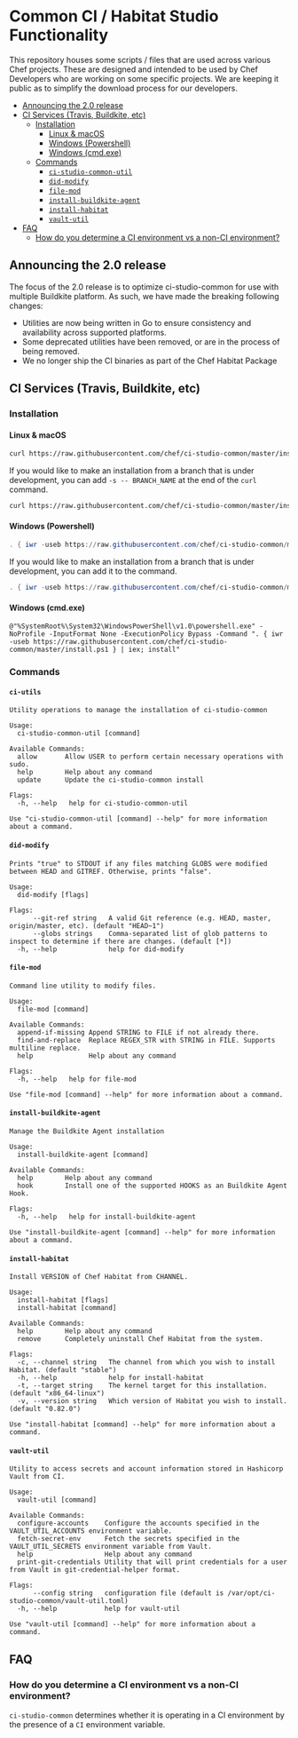 # Common CI / Habitat Studio Functionality

This repository houses some scripts / files that are used across various Chef projects. These are designed and intended to be used by Chef Developers who are working on some specific projects. We are keeping it public as to simplify the download process for our developers.

<!-- You don't need to modify this TOC. It will automatically update when a PR is merged using Expeditor. -->

<!-- toc -->

- [Announcing the 2.0 release](#announcing-the-20-release)
- [CI Services (Travis, Buildkite, etc)](#ci-services-travis-buildkite-etc)
  * [Installation](#installation)
    + [Linux & macOS](#linux--macos)
    + [Windows (Powershell)](#windows-powershell)
    + [Windows (cmd.exe)](#windows-cmdexe)
  * [Commands](#commands)
    + [`ci-studio-common-util`](#ci-studio-common-util)
    + [`did-modify`](#did-modify)
    + [`file-mod`](#file-mod)
    + [`install-buildkite-agent`](#install-buildkite-agent)
    + [`install-habitat`](#install-habitat)
    + [`vault-util`](#vault-util)
- [FAQ](#faq)
  * [How do you determine a CI environment vs a non-CI environment?](#how-do-you-determine-a-ci-environment-vs-a-non-ci-environment)

<!-- tocstop -->

## Announcing the 2.0 release

The focus of the 2.0 release is to optimize ci-studio-common for use with multiple Buildkite platform. As such, we have made the breaking following changes:

* Utilities are now being written in Go to ensure consistency and availability across supported platforms.
* Some deprecated utilities have been removed, or are in the process of being removed.
* We no longer ship the CI binaries as part of the Chef Habitat Package


## CI Services (Travis, Buildkite, etc)

### Installation

#### Linux & macOS

```bash
curl https://raw.githubusercontent.com/chef/ci-studio-common/master/install.sh | bash
```

If you would like to make an installation from a branch that is under development, you can add `-s -- BRANCH_NAME` at the end of the `curl` command.

```bash
curl https://raw.githubusercontent.com/chef/ci-studio-common/master/install.sh | bash -s -- BRANCH_NAME
```

#### Windows (Powershell)

```powershell
. { iwr -useb https://raw.githubusercontent.com/chef/ci-studio-common/master/install.ps1 } | iex; install
```

If you would like to make an installation from a branch that is under development, you can add it to the command.

```powershell
. { iwr -useb https://raw.githubusercontent.com/chef/ci-studio-common/master/install.ps1 } | iex; install -branch BRANCH_NAME
```

#### Windows (cmd.exe)

```
@"%SystemRoot%\System32\WindowsPowerShell\v1.0\powershell.exe" -NoProfile -InputFormat None -ExecutionPolicy Bypass -Command ". { iwr -useb https://raw.githubusercontent.com/chef/ci-studio-common/master/install.ps1 } | iex; install"
```

### Commands
<!--
  Many of the Helpers are self-documenting. If you see the stdout comment tags, that means that documentation block
  is automatically updated everytime a PR is merged by executing the .expeditor/update_readme.sh script. The implication
  there is that you do not need to manually update those docs.
-->

#### `ci-utils`

<!-- stdout "./build/linux/ci-utils --help" -->
```
Utility operations to manage the installation of ci-studio-common

Usage:
  ci-studio-common-util [command]

Available Commands:
  allow       Allow USER to perform certain necessary operations with sudo.
  help        Help about any command
  update      Update the ci-studio-common install

Flags:
  -h, --help   help for ci-studio-common-util

Use "ci-studio-common-util [command] --help" for more information about a command.
```
<!-- stdout -->

#### `did-modify`

<!-- stdout "./build/linux/did-modify --help" -->
```
Prints "true" to STDOUT if any files matching GLOBS were modified between HEAD and GITREF. Otherwise, prints "false".

Usage:
  did-modify [flags]

Flags:
      --git-ref string   A valid Git reference (e.g. HEAD, master, origin/master, etc). (default "HEAD~1")
      --globs strings    Comma-separated list of glob patterns to inspect to determine if there are changes. (default [*])
  -h, --help             help for did-modify
```
<!-- stdout -->

#### `file-mod`

<!-- stdout "./build/linux/file-mod --help" -->
```
Command line utility to modify files.

Usage:
  file-mod [command]

Available Commands:
  append-if-missing Append STRING to FILE if not already there.
  find-and-replace  Replace REGEX_STR with STRING in FILE. Supports multiline replace.
  help              Help about any command

Flags:
  -h, --help   help for file-mod

Use "file-mod [command] --help" for more information about a command.
```
<!-- stdout -->

#### `install-buildkite-agent`

<!-- stdout "./build/linux/install-buildkite-agent --help" -->
```
Manage the Buildkite Agent installation

Usage:
  install-buildkite-agent [command]

Available Commands:
  help        Help about any command
  hook        Install one of the supported HOOKS as an Buildkite Agent Hook.

Flags:
  -h, --help   help for install-buildkite-agent

Use "install-buildkite-agent [command] --help" for more information about a command.
```
<!-- stdout -->

#### `install-habitat`

<!-- stdout "./build/linux/install-habitat --help" -->
```
Install VERSION of Chef Habitat from CHANNEL.

Usage:
  install-habitat [flags]
  install-habitat [command]

Available Commands:
  help        Help about any command
  remove      Completely uninstall Chef Habitat from the system.

Flags:
  -c, --channel string   The channel from which you wish to install Habitat. (default "stable")
  -h, --help             help for install-habitat
  -t, --target string    The kernel target for this installation. (default "x86_64-linux")
  -v, --version string   Which version of Habitat you wish to install. (default "0.82.0")

Use "install-habitat [command] --help" for more information about a command.
```
<!-- stdout -->

#### `vault-util`
<!-- stdout "./build/linux/vault-util --help" -->
```
Utility to access secrets and account information stored in Hashicorp Vault from CI.

Usage:
  vault-util [command]

Available Commands:
  configure-accounts    Configure the accounts specified in the VAULT_UTIL_ACCOUNTS environment variable.
  fetch-secret-env      Fetch the secrets specified in the VAULT_UTIL_SECRETS environment variable from Vault.
  help                  Help about any command
  print-git-credentials Utility that will print credentials for a user from Vault in git-credential-helper format.

Flags:
      --config string   configuration file (default is /var/opt/ci-studio-common/vault-util.toml)
  -h, --help            help for vault-util

Use "vault-util [command] --help" for more information about a command.
```
<!-- stdout -->

## FAQ

### How do you determine a CI environment vs a non-CI environment?

`ci-studio-common` determines whether it is operating in a CI environment by the presence of a `CI` environment variable.
